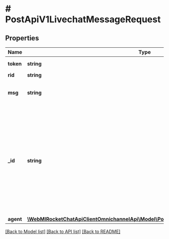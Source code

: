 # # PostApiV1LivechatMessageRequest

## Properties

Name | Type | Description | Notes
------------ | ------------- | ------------- | -------------
**token** | **string** | The visitor token. |
**rid** | **string** | The room ID. |
**msg** | **string** | The message to send to the visitor. |
**_id** | **string** | If you do not enter any value, a message ID is automatically generated. If you want to override the message ID in the database with your own, enter a random unique string. | [optional]
**agent** | [**\WebMIRocketChatApiClientOmnichannelApi\Model\PostApiV1LivechatMessageRequestAgent**](PostApiV1LivechatMessageRequestAgent.md) |  | [optional]

[[Back to Model list]](../../README.md#models) [[Back to API list]](../../README.md#endpoints) [[Back to README]](../../README.md)
